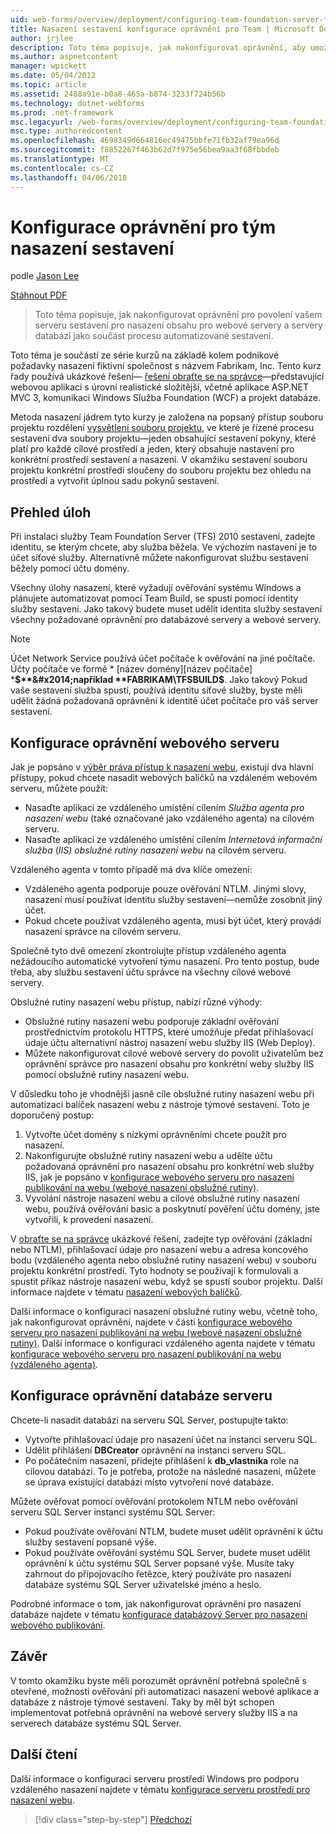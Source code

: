 ```yaml
---
uid: web-forms/overview/deployment/configuring-team-foundation-server-for-web-deployment/configuring-permissions-for-team-build-deployment
title: Nasazení sestavení konfigurace oprávnění pro Team | Microsoft Docs
author: jrjlee
description: Toto téma popisuje, jak nakonfigurovat oprávnění, aby umožňuje serveru sestavení pro nasazení obsahu pro webové servery a servery databázi jako součást automatizované b...
ms.author: aspnetcontent
manager: wpickett
ms.date: 05/04/2012
ms.topic: article
ms.assetid: 2488a91e-b0a8-465a-b874-3233f724b56b
ms.technology: dotnet-webforms
ms.prod: .net-framework
msc.legacyurl: /web-forms/overview/deployment/configuring-team-foundation-server-for-web-deployment/configuring-permissions-for-team-build-deployment
msc.type: authoredcontent
ms.openlocfilehash: 4698349d664816ec49475bbfe71fb32af79ea96d
ms.sourcegitcommit: f8852267f463b62d7f975e56bea9aa3f68fbbdeb
ms.translationtype: MT
ms.contentlocale: cs-CZ
ms.lasthandoff: 04/06/2018
---
```

<a name="configuring-permissions-for-team-build-deployment"></a>Konfigurace oprávnění pro tým nasazení sestavení
====================
podle [Jason Lee](https://github.com/jrjlee)

[Stáhnout PDF](https://msdnshared.blob.core.windows.net/media/MSDNBlogsFS/prod.evol.blogs.msdn.com/CommunityServer.Blogs.Components.WeblogFiles/00/00/00/63/56/8130.DeployingWebAppsInEnterpriseScenarios.pdf)

> Toto téma popisuje, jak nakonfigurovat oprávnění pro povolení vašem serveru sestavení pro nasazení obsahu pro webové servery a servery databázi jako součást procesu automatizované sestavení.


Toto téma je součástí ze série kurzů na základě kolem podnikové požadavky nasazení fiktivní společnost s názvem Fabrikam, Inc. Tento kurz řady používá ukázkové řešení&#x2014; [řešení obraťte se na správce](../web-deployment-in-the-enterprise/the-contact-manager-solution.md)&#x2014;představující webovou aplikaci s úrovní realistické složitější, včetně aplikace ASP.NET MVC 3, komunikaci Windows Služba Foundation (WCF) a projekt databáze.

Metoda nasazení jádrem tyto kurzy je založena na popsaný přístup souboru projektu rozdělení [vysvětlení souboru projektu](../web-deployment-in-the-enterprise/understanding-the-project-file.md), ve které je řízené procesu sestavení dva soubory projektu&#x2014;jeden obsahující sestavení pokyny, které platí pro každé cílové prostředí a jeden, který obsahuje nastavení pro konkrétní prostředí sestavení a nasazení. V okamžiku sestavení souboru projektu konkrétní prostředí sloučeny do souboru projektu bez ohledu na prostředí a vytvořit úplnou sadu pokynů sestavení.

## <a name="task-overview"></a>Přehled úloh

Při instalaci služby Team Foundation Server (TFS) 2010 sestavení, zadejte identitu, se kterým chcete, aby služba běžela. Ve výchozím nastavení je to účet síťové služby. Alternativně můžete nakonfigurovat službu sestavení běžely pomocí účtu domény.

Všechny úlohy nasazení, které vyžadují ověřování systému Windows a plánujete automatizovat pomocí Team Build, se spustí pomocí identity služby sestavení. Jako takový budete muset udělit identita služby sestavení všechny požadované oprávnění pro databázové servery a webové servery.

> [!NOTE]
> Účet Network Service používá účet počítače k ověřování na jiné počítače. Účty počítače ve formě * [název domény]\[název počítače] ***$**&#x2014;například **FABRIKAM\TFSBUILD$**. Jako takový Pokud vaše sestavení služba spustí, používá identitu síťové služby, byste měli udělit žádná požadovaná oprávnění k identitě účet počítače pro váš server sestavení.


## <a name="configuring-web-server-permissions"></a>Konfigurace oprávnění webového serveru

Jak je popsáno v [výběr práva přístup k nasazení webu](../configuring-server-environments-for-web-deployment/choosing-the-right-approach-to-web-deployment.md), existují dva hlavní přístupy, pokud chcete nasadit webových balíčků na vzdáleném webovém serveru, můžete použít:

- Nasaďte aplikaci ze vzdáleného umístění cílením *Služba agenta pro nasazení webu* (také označované jako vzdáleného agenta) na cílovém serveru.
- Nasaďte aplikaci ze vzdáleného umístění cílením *Internetová informační služba* (*IIS) obslužné rutiny nasazení webu* na cílovém serveru.

Vzdáleného agenta v tomto případě má dva klíče omezení:

- Vzdáleného agenta podporuje pouze ověřování NTLM. Jinými slovy, nasazení musí používat identitu služby sestavení&#x2014;nemůže zosobnit jiný účet.
- Pokud chcete používat vzdáleného agenta, musí být účet, který provádí nasazení správce na cílovém serveru.

Společně tyto dvě omezení zkontrolujte přístup vzdáleného agenta nežádoucího automatické vytvoření týmu nasazení. Pro tento postup, bude třeba, aby službu sestavení účtu správce na všechny cílové webové servery.

Obslužné rutiny nasazení webu přístup, nabízí různé výhody:

- Obslužné rutiny nasazení webu podporuje základní ověřování prostřednictvím protokolu HTTPS, které umožňuje předat přihlašovací údaje účtu alternativní nástroj nasazení webu služby IIS (Web Deploy).
- Můžete nakonfigurovat cílové webové servery do povolit uživatelům bez oprávnění správce pro nasazení obsahu pro konkrétní weby služby IIS pomocí obslužné rutiny nasazení webu.

V důsledku toho je vhodnější jasně cíle obslužné rutiny nasazení webu při automatizaci balíček nasazení webu z nástroje týmové sestavení. Toto je doporučený postup:

1. Vytvořte účet domény s nízkými oprávněními chcete použít pro nasazení.
2. Nakonfigurujte obslužné rutiny nasazení webu a udělte účtu požadovaná oprávnění pro nasazení obsahu pro konkrétní web služby IIS, jak je popsáno v [konfigurace webového serveru pro nasazení publikování na webu (webové nasazení obslužné rutiny)](../configuring-server-environments-for-web-deployment/configuring-a-web-server-for-web-deploy-publishing-web-deploy-handler.md).
3. Vyvolání nástroje nasazení webu a cílové obslužné rutiny nasazení webu, používá ověřování basic a poskytnutí pověření účtu domény, jste vytvořili, k provedení nasazení.

V [obraťte se na správce](../web-deployment-in-the-enterprise/the-contact-manager-solution.md) ukázkové řešení, zadejte typ ověřování (základní nebo NTLM), přihlašovací údaje pro nasazení webu a adresa koncového bodu (vzdáleného agenta nebo obslužné rutiny nasazení webu) v souboru projektu konkrétní prostředí. Tyto hodnoty se používají k formulovali a spustit příkaz nástroje nasazení webu, když se spustí soubor projektu. Další informace najdete v tématu [nasazení webových balíčků](../web-deployment-in-the-enterprise/deploying-web-packages.md).

Další informace o konfiguraci nasazení obslužné rutiny webu, včetně toho, jak nakonfigurovat oprávnění, najdete v části [konfigurace webového serveru pro nasazení publikování na webu (webové nasazení obslužné rutiny)](../configuring-server-environments-for-web-deployment/configuring-a-web-server-for-web-deploy-publishing-web-deploy-handler.md). Další informace o konfiguraci vzdáleného agenta najdete v tématu [konfigurace webového serveru pro nasazení publikování na webu (vzdáleného agenta)](../configuring-server-environments-for-web-deployment/configuring-a-web-server-for-web-deploy-publishing-remote-agent.md).

## <a name="configuring-database-server-permissions"></a>Konfigurace oprávnění databáze serveru

Chcete-li nasadit databázi na serveru SQL Server, postupujte takto:

- Vytvořte přihlašovací údaje pro nasazení účet na instanci serveru SQL.
- Udělit přihlášení **DBCreator** oprávnění na instanci serveru SQL.
- Po počátečním nasazení, přidejte přihlášení k **db\_vlastníka** role na cílovou databázi. To je potřeba, protože na následné nasazení, můžete se úprava existující databázi místo vytvoření nové databáze.

Můžete ověřovat pomocí ověřování protokolem NTLM nebo ověřování serveru SQL Server instanci systému SQL Server:

- Pokud používáte ověřování NTLM, budete muset udělit oprávnění k účtu služby sestavení popsané výše.
- Pokud používáte ověřování systému SQL Server, budete muset udělit oprávnění k účtu systému SQL Server popsané výše. Musíte taky zahrnout do připojovacího řetězce, který používáte pro nasazení databáze systému SQL Server uživatelské jméno a heslo.

Podrobné informace o tom, jak nakonfigurovat oprávnění pro nasazení databáze najdete v tématu [konfigurace databázový Server pro nasazení webového publikování](../configuring-server-environments-for-web-deployment/configuring-a-database-server-for-web-deploy-publishing.md).

## <a name="conclusion"></a>Závěr

V tomto okamžiku byste měli porozumět oprávnění potřebná společně s otevřené, možnosti ověřování při automatizaci nasazení webové aplikace a databáze z nástroje týmové sestavení. Taky by měl být schopen implementovat potřebná oprávnění na webové servery služby IIS a na serverech databáze systému SQL Server.

## <a name="further-reading"></a>Další čtení

Další informace o konfiguraci serveru prostředí Windows pro podporu vzdáleného nasazení najdete v tématu [konfigurace serveru prostředí pro nasazení webu](../configuring-server-environments-for-web-deployment/configuring-server-environments-for-web-deployment.md).

> [!div class="step-by-step"]
> [Předchozí](deploying-a-specific-build.md)
